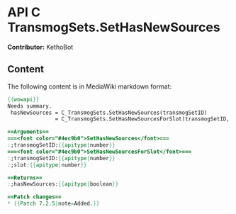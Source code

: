 # API C TransmogSets.SetHasNewSources

**Contributor:** KethoBot

## Content

The following content is in MediaWiki markdown format:

```mediawiki
{{wowapi}}
Needs summary.
 hasNewSources = C_TransmogSets.SetHasNewSources(transmogSetID)
               = C_TransmogSets.SetHasNewSourcesForSlot(transmogSetID, slot)

==Arguments==
===<font color="#4ec9b0">SetHasNewSources</font>===
:;transmogSetID:{{apitype|number}}
===<font color="#4ec9b0">SetHasNewSourcesForSlot</font>===
:;transmogSetID:{{apitype|number}}
:;slot:{{apitype|number}}

==Returns==
:;hasNewSources:{{apitype|boolean}}

==Patch changes==
* {{Patch 7.2.5|note=Added.}}
```
